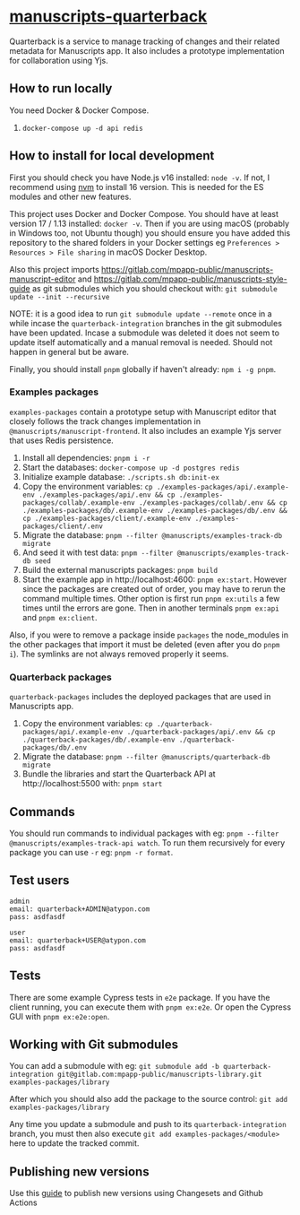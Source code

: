 # [manuscripts-quarterback](https://github.com/Atypon-OpenSource/manuscripts-quarterback)

Quarterback is a service to manage tracking of changes and their related metadata for Manuscripts app. It also includes a prototype implementation for collaboration using Yjs.

## How to run locally

You need Docker & Docker Compose.

1. `docker-compose up -d api redis`

## How to install for local development

First you should check you have Node.js v16 installed: `node -v`. If not, I recommend using [nvm](https://github.com/nvm-sh/nvm) to install 16 version. This is needed for the ES modules and other new features.

This project uses Docker and Docker Compose. You should have at least version 17 / 1.13 installed: `docker -v`. Then if you are using macOS (probably in Windows too, not Ubuntu though) you should ensure you have added this repository to the shared folders in your Docker settings eg `Preferences > Resources > File sharing` in macOS Docker Desktop.

Also this project imports https://gitlab.com/mpapp-public/manuscripts-manuscript-editor and https://gitlab.com/mpapp-public/manuscripts-style-guide as git submodules which you should checkout with: `git submodule update --init --recursive`

NOTE: it is a good idea to run `git submodule update --remote` once in a while incase the `quarterback-integration` branches in the git submodules have been updated. Incase a submodule was deleted it does not seem to update itself automatically and a manual removal is needed. Should not happen in general but be aware.

Finally, you should install `pnpm` globally if haven't already: `npm i -g pnpm`.

### Examples packages

`examples-packages` contain a prototype setup with Manuscript editor that closely follows the track changes implementation in `@manuscripts/manuscript-frontend`. It also includes an example Yjs server that uses Redis persistence.

1. Install all dependencies: `pnpm i -r`
2. Start the databases: `docker-compose up -d postgres redis`
3. Initialize example database: `./scripts.sh db:init-ex`
4. Copy the environment variables: `cp ./examples-packages/api/.example-env ./examples-packages/api/.env && cp ./examples-packages/collab/.example-env ./examples-packages/collab/.env && cp ./examples-packages/db/.example-env ./examples-packages/db/.env && cp ./examples-packages/client/.example-env ./examples-packages/client/.env`
5. Migrate the database: `pnpm --filter @manuscripts/examples-track-db migrate`
6. And seed it with test data: `pnpm --filter @manuscripts/examples-track-db seed`
7. Build the external manuscripts packages: `pnpm build`
8. Start the example app in http://localhost:4600: `pnpm ex:start`. However since the packages are created out of order, you may have to rerun the command multiple times. Other option is first run `pnpm ex:utils` a few times until the errors are gone. Then in another terminals `pnpm ex:api` and `pnpm ex:client`.

Also, if you were to remove a package inside `packages` the node_modules in the other packages that import it must be deleted (even after you do `pnpm i`). The symlinks are not always removed properly it seems.

### Quarterback packages

`quarterback-packages` includes the deployed packages that are used in Manuscripts app.

1. Copy the environment variables: `cp ./quarterback-packages/api/.example-env ./quarterback-packages/api/.env && cp ./quarterback-packages/db/.example-env ./quarterback-packages/db/.env`
2. Migrate the database: `pnpm --filter @manuscripts/quarterback-db migrate`
3. Bundle the libraries and start the Quarterback API at http://localhost:5500 with: `pnpm start`

## Commands

You should run commands to individual packages with eg: `pnpm --filter @manuscripts/examples-track-api watch`. To run them recursively for every package you can use `-r` eg: `pnpm -r format`.

## Test users

```
admin
email: quarterback+ADMIN@atypon.com
pass: asdfasdf

user
email: quarterback+USER@atypon.com
pass: asdfasdf
```

## Tests

There are some example Cypress tests in `e2e` package. If you have the client running, you can execute them with `pnpm ex:e2e`. Or open the Cypress GUI with `pnpm ex:e2e:open`. 

## Working with Git submodules

You can add a submodule with eg: `git submodule add -b quarterback-integration git@gitlab.com:mpapp-public/manuscripts-library.git examples-packages/library`

After which you should also add the package to the source control: `git add examples-packages/library`

Any time you update a submodule and push to its `quarterback-integration` branch, you must then also execute `git add examples-packages/<module>` here to update the tracked commit.

## Publishing new versions

Use this [guide](.changeset/README.md) to publish new versions using Changesets and Github Actions